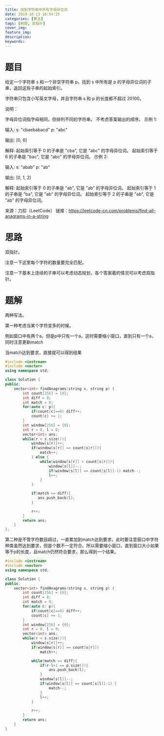 ```yaml
---
title: 找到字符串中所有字母异位词
date: 2019-10-13 16:54:25
categories: [算法]
tags: [刷题, 双指针]
cover_img:
feature_img:
description:
keywords:
---
```


# 题目

给定一个字符串 s 和一个非空字符串 p，找到 s 中所有是 p 的字母异位词的子串，返回这些子串的起始索引。

字符串只包含小写英文字母，并且字符串 s 和 p 的长度都不超过 20100。

说明：

字母异位词指字母相同，但排列不同的字符串。
不考虑答案输出的顺序。
示例 1:

输入:
s: "cbaebabacd" p: "abc"

输出:
[0, 6]

解释:
起始索引等于 0 的子串是 "cba", 它是 "abc" 的字母异位词。
起始索引等于 6 的子串是 "bac", 它是 "abc" 的字母异位词。
 示例 2:

输入:
s: "abab" p: "ab"

输出:
[0, 1, 2]

解释:
起始索引等于 0 的子串是 "ab", 它是 "ab" 的字母异位词。
起始索引等于 1 的子串是 "ba", 它是 "ab" 的字母异位词。
起始索引等于 2 的子串是 "ab", 它是 "ab" 的字母异位词。

来源：力扣（LeetCode）
链接：https://leetcode-cn.com/problems/find-all-anagrams-in-a-string



# 思路

双指针。

注意一下这里每个字符的数量要完全匹配。



注意一下基本上连续的子串可以考虑动态规划，各个答案着的情况可以考虑双指针。



# 题解

两种写法。

第一种考虑当某个字符变多的时候。

例如窗口中有两个a，但是p中只有一个a，这时需要缩小窗口，直到只有一个a，同时注意更新match

当match达到要求，直接就可以得到结果

```c++
#include <iostream>
#include <vector>
using namespace std;

class Solution {
public:
    vector<int> findAnagrams(string s, string p) {
        int count[256] = {0};
        int diff = 0;
        int match = 0;
        for(auto c: p){
            if(count[c]==0) diff++;
            count[c] += 1;
        }
        int window[256] = {0};
        int r = 0, l = 0;
        vector<int> ans;
        while(r < s.size()){
            window[s[r]]++;
            if(window[s[r]] == count[s[r]]){
                match++;
            } else {
                while(window[s[r]] > count[s[r]]){
                    window[s[l]]--;
                    if(window[s[l]] == count[s[l]]-1) match--;
                    l++;
                }
            }

            if(match == diff){
               ans.push_back(l);
            }

            r++;
        }
        return ans;
    }
};
```



第二种是不管字符数目超过，一直累加到match达到要求，此时要注意窗口中字符种类虽然达到要求，但是个数不一定符合。所以需要缩小窗口，直到窗口大小如果等于p的长度，且match仍然符合要求，那么得到一个结果。

```c++
#include <iostream>
#include <vector>
using namespace std;

class Solution {
public:
    vector<int> findAnagrams(string s, string p) {
        int count[256] = {0};
        int diff = 0;
        int match = 0;
        for(auto c: p){
            if(count[c]==0) diff++;
            count[c] += 1;
        }
        int window[256] = {0};
        int r = 0, l = 0;
        vector<int> ans;
        while(r < s.size()){
            window[s[r]]++;
            if(window[s[r]] == count[s[r]])
                match++;

            while(match == diff){
                if(r-l+1 == p.size()){
                    ans.push_back(l);
                }
                window[s[l]]--;
                if(window[s[l]] == count[s[l]]-1) {
                    match--;
                }
                l++;
            }

            r++;
        }
        return ans;
    }
}
```


